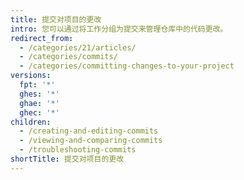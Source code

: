 ```yaml
---
title: 提交对项目的更改
intro: 您可以通过将工作分组为提交来管理仓库中的代码更改。
redirect_from:
  - /categories/21/articles/
  - /categories/commits/
  - /categories/committing-changes-to-your-project
versions:
  fpt: '*'
  ghes: '*'
  ghae: '*'
  ghec: '*'
children:
  - /creating-and-editing-commits
  - /viewing-and-comparing-commits
  - /troubleshooting-commits
shortTitle: 提交对项目的更改
---
```


